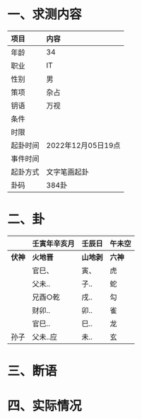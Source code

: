 # 一、求测内容
|项目|内容|
|:-|:-|
|年龄|34|
|职业|IT|
|性别|男|
|策项|杂占|
|钥语|万视|
|条件||
|时限||
|起卦时间|2022年12月05日19点|
|事件时间||
|起卦方式|文字笔画起卦|
|卦码|384卦|

# 二、卦
||壬寅年辛亥月|壬辰日|午未空|
|:-|:-|:-|:-|
|**伏神**|**火地晋**|**山地剥**|**六神**|
||官巳、|寅、|虎|
||父未..|子..|蛇|
||兄酉○乾|戌..|勾|
||财卯..|卯..|雀|
||官巳..|巳..|龙|
|孙子|父未..应|未..|玄|


# 三、断语

# 四、实际情况